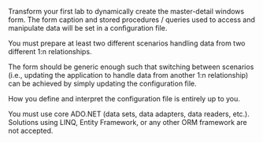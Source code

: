 Transform your first lab to dynamically create the master-detail windows form. The form caption and stored procedures / queries used to access and manipulate data will be set in a configuration file.

You must prepare at least two different scenarios handling data from two different 1:n relationships.

The form should be generic enough such that switching between scenarios (i.e., updating the application to handle data from another 1:n relationship) can be achieved by simply updating the configuration file.

How you define and interpret the configuration file is entirely up to you.

You must use core ADO.NET (data sets, data adapters, data readers, etc.). Solutions using LINQ, Entity Framework, or any other ORM framework are not accepted.
